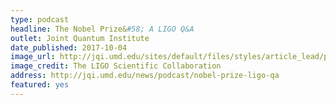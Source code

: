 ```yaml
---
type: podcast
headline: The Nobel Prize&#58; A LIGO Q&A
outlet: Joint Quantum Institute
date_published: 2017-10-04
image_url: http://jqi.umd.edu/sites/default/files/styles/article_lead/public/images/ligo_graphic.jpg?itok=hv8ZYwWl
image_credit: The LIGO Scientific Collaboration
address: http://jqi.umd.edu/news/podcast/nobel-prize-ligo-qa
featured: yes
---
```

